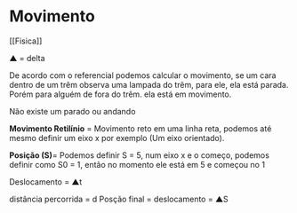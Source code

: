 # Movimento
[[Fisica]]

▲ = delta   

De acordo com o referencial podemos calcular o movimento, se um cara dentro de um trêm observa uma lampada do trêm, para ele, ela está parada. Porém para alguém de fora do trêm. ela está em movimento.

Não existe um parado ou andando 

**Movimento Retilínio** = Movimento reto em uma linha reta, podemos até mesmo definir um eixo x por exemplo (Um eixo orientado).

**Posição (S)**= Podemos definir S = 5, num eixo x e o começo, podemos definir como S0 = 1, então no momento ele está em 5 e começou no 1

Deslocamento = ▲t 

distância percorrida = d
Posção final = deslocamento = ▲S